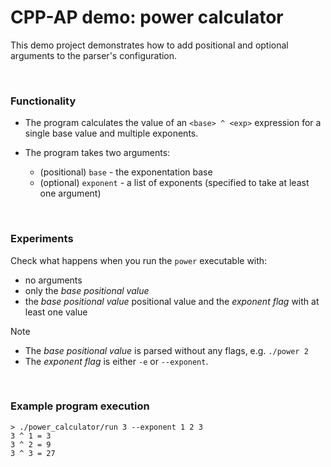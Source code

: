 # CPP-AP demo: power calculator

This demo project demonstrates how to add positional and optional arguments to the parser's configuration.

<br />

### Functionality

- The program calculates the value of an `<base> ^ <exp>` expression for a single base value and multiple exponents.

- The program takes two arguments:

  - (positional) `base` - the exponentation base
  - (optional) `exponent` - a list of exponents (specified to take at least one argument)

<br />

### Experiments

Check what happens when you run the `power` executable with:
- no arguments
- only the *base positional value*
- the *base positional value* positional value and the *exponent flag* with at least one value

> [!NOTE]
>
> - The *base positional value* is parsed without any flags, e.g. `./power 2`
> - The *exponent flag* is either `-e` or `--exponent`.

<br />

### Example program execution

```shell
> ./power_calculator/run 3 --exponent 1 2 3
3 ^ 1 = 3
3 ^ 2 = 9
3 ^ 3 = 27
```
